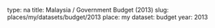 type: na
title: Malaysia / Government Budget (2013)
slug: places/my/datasets/budget/2013
place: my
dataset: budget
year: 2013
